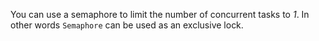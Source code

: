 You can use a semaphore to limit the number of concurrent tasks to *1*.
In other words `Semaphore` can be used as an exclusive lock.